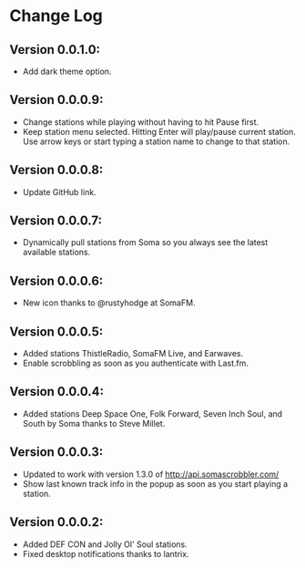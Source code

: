 # Change Log

## Version 0.0.1.0:

- Add dark theme option.

## Version 0.0.0.9:

- Change stations while playing without having to hit Pause first.
- Keep station menu selected. Hitting Enter will play/pause current station. Use arrow keys or start typing a station name to change to that station.

## Version 0.0.0.8:

- Update GitHub link.

## Version 0.0.0.7:

- Dynamically pull stations from Soma so you always see the latest available stations.

## Version 0.0.0.6:

- New icon thanks to @rustyhodge at SomaFM.

## Version 0.0.0.5:

- Added stations ThistleRadio, SomaFM Live, and Earwaves.
- Enable scrobbling as soon as you authenticate with Last.fm.

## Version 0.0.0.4:

- Added stations Deep Space One, Folk Forward, Seven Inch Soul, and South by Soma thanks to Steve Millet.

## Version 0.0.0.3:

- Updated to work with version 1.3.0 of http://api.somascrobbler.com/
- Show last known track info in the popup as soon as you start playing a station.

## Version 0.0.0.2:

- Added DEF CON and Jolly Ol' Soul stations.
- Fixed desktop notifications thanks to lantrix.
